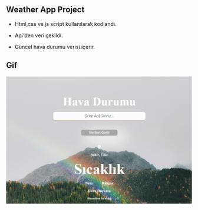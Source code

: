 ## Weather App Project

- Html,css ve js script kullanılarak kodlandı.

- Api'den veri çekildi.

- Güncel hava durumu verisi içerir.

## Gif

<img src="./images/weatherApp.gif"/>
